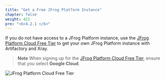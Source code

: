 ```yaml
---
title: "Get a Free JFrog Platform Instance"
chapter: false
weight: 421
pre: "<b>4.2.1 </b>"
---
```


If you do not have access to a JFrog Platform instance, use the [JFrog Platform Cloud Free Tier](https://jfrog.com/artifactory/start-free/) to get your own JFrog Platform instance with Artifactory and Xray.

> **Note** When signing up for the [JFrog Platform Cloud Free Tier](https://jfrog.com/artifactory/start-free/), ensure that you select **Google Cloud**.

![JFrog Platform Cloud Free Tier](https://raw.githubusercontent.com/jfrogtraining/gcp-gke-workshop/master/docs/images/cloud-free-tier.png)
